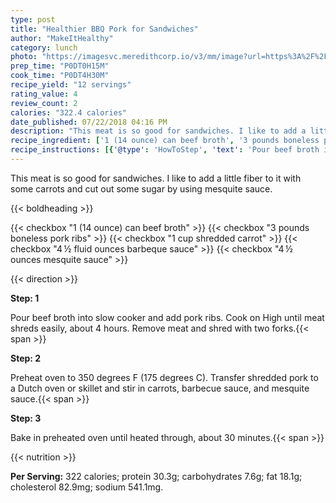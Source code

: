 ```yaml
---
type: post
title: "Healthier BBQ Pork for Sandwiches"
author: "MakeItHealthy"
category: lunch
photo: "https://imagesvc.meredithcorp.io/v3/mm/image?url=https%3A%2F%2Fimages.media-allrecipes.com%2Fuserphotos%2F881634.jpg"
prep_time: "P0DT0H15M"
cook_time: "P0DT4H30M"
recipe_yield: "12 servings"
rating_value: 4
review_count: 2
calories: "322.4 calories"
date_published: 07/22/2018 04:16 PM
description: "This meat is so good for sandwiches. I like to add a little fiber to it with some carrots and cut out some sugar by using mesquite sauce."
recipe_ingredient: ['1 (14 ounce) can beef broth', '3 pounds boneless pork ribs', '1 cup shredded carrot', '4\u2009½ fluid ounces barbeque sauce', '4\u2009½ ounces mesquite sauce']
recipe_instructions: [{'@type': 'HowToStep', 'text': 'Pour beef broth into slow cooker and add pork ribs. Cook on High until meat shreds easily, about 4 hours. Remove meat and shred with two forks.\n'}, {'@type': 'HowToStep', 'text': 'Preheat oven to 350 degrees F (175 degrees C). Transfer shredded pork to a Dutch oven or skillet and stir in carrots, barbecue sauce, and mesquite sauce.\n'}, {'@type': 'HowToStep', 'text': 'Bake in preheated oven until heated through, about 30 minutes.\n'}]
---
```


This meat is so good for sandwiches. I like to add a little fiber to it with some carrots and cut out some sugar by using mesquite sauce. 

{{< boldheading >}}

{{< checkbox "1 (14 ounce) can beef broth" >}}
{{< checkbox "3 pounds boneless pork ribs" >}}
{{< checkbox "1 cup shredded carrot" >}}
{{< checkbox "4 ½ fluid ounces barbeque sauce" >}}
{{< checkbox "4 ½ ounces mesquite sauce" >}}


{{< direction >}}

**Step: 1**

Pour beef broth into slow cooker and add pork ribs. Cook on High until meat shreds easily, about 4 hours. Remove meat and shred with two forks.{{< span >}}

**Step: 2**

Preheat oven to 350 degrees F (175 degrees C). Transfer shredded pork to a Dutch oven or skillet and stir in carrots, barbecue sauce, and mesquite sauce.{{< span >}}

**Step: 3**

Bake in preheated oven until heated through, about 30 minutes.{{< span >}}

{{< nutrition >}}

**Per Serving:** 322 calories; protein 30.3g; carbohydrates 7.6g; fat 18.1g; cholesterol 82.9mg; sodium 541.1mg.